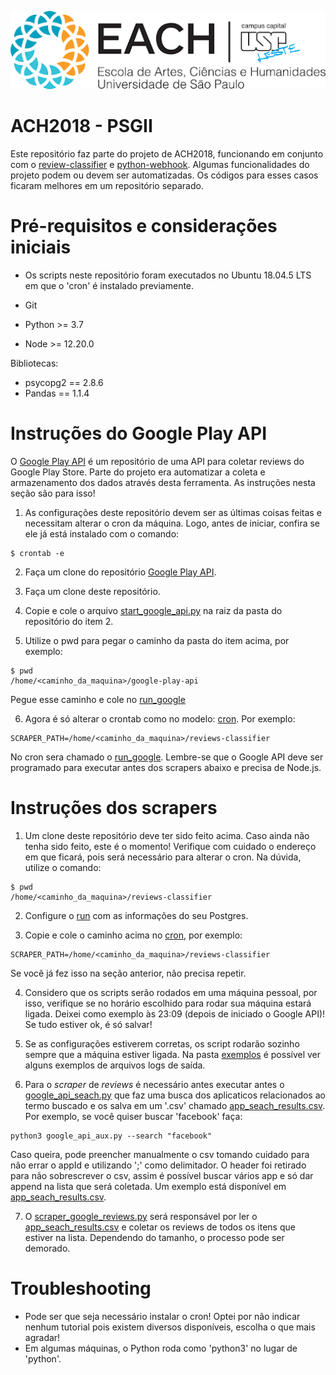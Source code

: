 ![EACH-USP](./imagens/each.png)

# ACH2018 - PSGII

Este repositório faz parte do projeto de ACH2018,  funcionando em conjunto com o [review-classifier](https://github.com/mautoz/reviews-classifier) e [python-webhook](https://github.com/mautoz/python-webhook).
Algumas funcionalidades do projeto podem ou devem ser automatizadas. Os códigos para esses casos ficaram melhores em um repositório separado.


# Pré-requisitos e considerações iniciais

- Os scripts neste repositório foram executados no Ubuntu 18.04.5 LTS em que o 'cron' é instalado previamente.

- Git
- Python >= 3.7
- Node >= 12.20.0

Bibliotecas:
- psycopg2 == 2.8.6
- Pandas == 1.1.4


# Instruções do Google Play API

O [Google Play API](https://github.com/facundoolano/google-play-api) é um repositório de uma API para coletar reviews do Google Play Store. Parte do projeto era automatizar a coleta e armazenamento dos dados através desta ferramenta. As instruções nesta seção são para isso!

1. As configurações deste repositório devem ser as últimas coisas feitas e necessitam alterar o cron da máquina. Logo, antes de iniciar, confira se ele já está instalado com o comando:
```
$ crontab -e
```

2. Faça um clone do repositório [Google Play API](https://github.com/facundoolano/google-play-api).

3. Faça um clone deste repositório.

4. Copie e cole o arquivo [start_google_api.py](./start_google_api.py) na raiz da pasta do repositório do item 2.

5. Utilize o pwd para pegar o caminho da pasta do item acima, por exemplo:
```
$ pwd
/home/<caminho_da_maquina>/google-play-api
```
Pegue esse caminho e cole no [run_google](run_google)

6. Agora é só alterar o crontab como no modelo: [cron](crontab). Por exemplo:
```
SCRAPER_PATH=/home/<caminho_da_maquina>/reviews-classifier
```
No cron sera chamado o [run_google](run_google). Lembre-se que o Google API deve ser programado para executar antes dos scrapers abaixo e precisa de Node.js.

# Instruções dos scrapers

1. Um clone deste repositório deve ter sido feito acima. Caso ainda não tenha sido feito, este é o momento! Verifique com cuidado o endereço em que ficará, pois será necessário para alterar o cron. Na dúvida, utilize o comando:
```
$ pwd
/home/<caminho_da_maquina>/reviews-classifier
```

2. Configure o [run](run) com as informações do seu Postgres.

3. Copie e cole o caminho acima no [cron](crontab), por exemplo:
```
SCRAPER_PATH=/home/<caminho_da_maquina>/reviews-classifier
```
Se você já fez isso na seção anterior, não precisa repetir.

4. Considero que os scripts serão rodados em uma máquina pessoal, por isso, verifique se no horário escolhido para rodar sua máquina estará ligada. Deixei como exemplo às 23:09 (depois de iniciado o Google API)! Se tudo estiver ok, é só salvar!

5. Se as configurações estiverem corretas, os script rodarão sozinho sempre que a máquina estiver ligada. Na pasta [exemplos](/exemplos) é possível ver alguns exemplos de arquivos logs de saída.

6. Para o _scraper_ de _reviews_ é necessário antes executar antes o [google_api_seach.py](./google_api_search.py) que faz uma busca dos aplicaticos relacionados ao termo buscado e os salva em um '.csv' chamado [app_seach_results.csv](./app_search_results.csv). Por exemplo, se você quiser buscar 'facebook' faça:
```
python3 google_api_aux.py --search "facebook"
```
Caso queira, pode preencher manualmente o csv tomando cuidado para não errar o appId e utilizando ';' como delimitador. O header foi retirado para não sobrescrever o csv, assim é possível buscar vários app e só dar append na lista que será coletada. 
Um exemplo está disponível em [app_seach_results.csv](./app_search_results.csv).

7. O [scraper_google_reviews.py](./scraper_google_reviews.py) será responsável por ler o [app_seach_results.csv](./app_search_results.csv) e coletar os reviews de todos os itens que estiver na lista. Dependendo do tamanho, o processo pode ser demorado.

# Troubleshooting

- Pode ser que seja necessário instalar o cron! Optei por não indicar nenhum tutorial pois existem diversos disponíveis, escolha o que mais agradar!
- Em algumas máquinas, o Python roda como 'python3' no lugar de 'python'.
